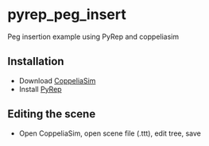 # pyrep_peg_insert

Peg insertion example using PyRep and coppeliasim

## Installation

- Download [CoppeliaSim](https://www.coppeliarobotics.com/)
- Install [PyRep](https://github.com/stepjam/PyRep)

## Editing the scene

- Open CoppeliaSim, open scene file (.ttt), edit tree, save
